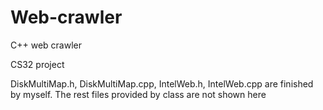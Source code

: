 # Web-crawler
C++ web crawler

CS32 project

DiskMultiMap.h, DiskMultiMap.cpp, IntelWeb.h, IntelWeb.cpp are finished by myself. The rest files provided by class are not shown here
